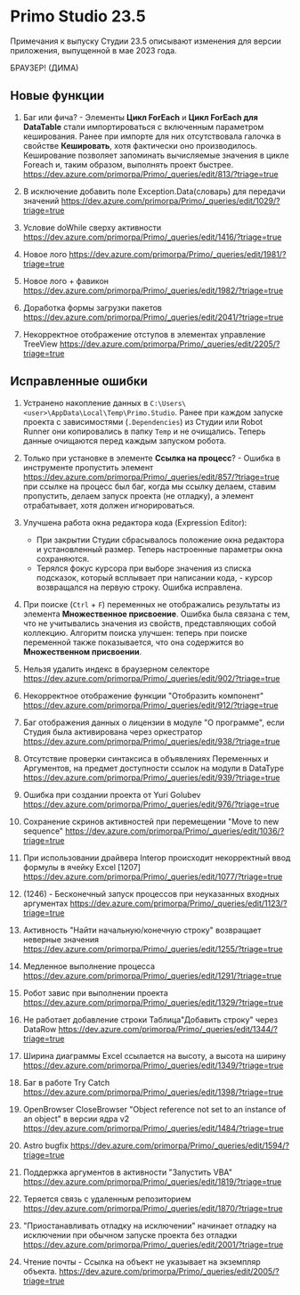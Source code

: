 # Primo Studio 23.5

Примечания к выпуску Студии 23.5 описывают изменения для версии приложения, выпущенной в мае 2023 года.


БРАУЗЕР! (ДИМА)


## Новые функции 

1. Баг или фича? - Элементы **Цикл ForEach** и **Цикл ForEach для DataTable** стали импортироваться с включенным параметром кеширования. Ранее при импорте для них отсутствовала галочка в свойстве **Кешировать**, хотя фактически оно производилось. Кеширование позволяет запоминать вычисляемые значения в цикле Foreach и, таким образом, выполнять проект быстрее.  https://dev.azure.com/primorpa/Primo/_queries/edit/813/?triage=true


2. В исключение добавить поле Exception.Data(словарь) для передачи значений https://dev.azure.com/primorpa/Primo/_queries/edit/1029/?triage=true


3. Условие doWhile сверху активности https://dev.azure.com/primorpa/Primo/_queries/edit/1416/?triage=true


4. Новое лого https://dev.azure.com/primorpa/Primo/_queries/edit/1981/?triage=true


5. Новое лого + фавикон https://dev.azure.com/primorpa/Primo/_queries/edit/1982/?triage=true


6. Доработка формы загрузки пакетов https://dev.azure.com/primorpa/Primo/_queries/edit/2041/?triage=true


7. Некорректное отображение отступов в элементах управление TreeView https://dev.azure.com/primorpa/Primo/_queries/edit/2205/?triage=true




## Исправленные ошибки
1. Устранено накопление данных в `C:\Users\<user>\AppData\Local\Temp\Primo.Studio`. Ранее при каждом запуске проекта с зависимостями (`.Dependencies`) из Студии или Robot Runner они копировались в папку `Temp` и не очищались. Теперь данные очищаются перед каждым запуском робота. 

1. Только при установке в элементе **Ссылка на процесс**? - Ошибка в инструменте пропустить элемент https://dev.azure.com/primorpa/Primo/_queries/edit/857/?triage=true
при ссылке на процесс был баг, когда мы ссылку делаем, ставим пропустить, делаем запуск проекта (не отладку), а элемент отрабатывает, хотя должен игнорироваться.

1. Улучшена работа окна редактора кода (Expression Editor): 
   * При закрытии Студии сбрасывалось положение окна редактора и установленный размер. Теперь настроенные параметры окна сохраняются.
   * Терялся фокус курсора при выборе значения из списка подсказок, который всплывает при написании кода, - курсор возвращался на первую строку. Ошибка исправлена.

1. При поиске (`Ctrl` + `F`) переменных не отображались результаты из элемента **Множественное присвоение**. Ошибка была связана с тем, что не учитывались значения из свойств, представляющих собой коллекцию. Алгоритм поиска улучшен: теперь при поиске переменной также показывается, что она содержится во **Множественном присвоении**.

3. Нельзя удалить индекс в браузерном селекторе https://dev.azure.com/primorpa/Primo/_queries/edit/902/?triage=true
4. Некорректное отображение функции "Отобразить компонент" https://dev.azure.com/primorpa/Primo/_queries/edit/912/?triage=true
5. Баг отображения данных о лицензии в модуле "О программе", если Студия была активирована через оркестратор https://dev.azure.com/primorpa/Primo/_queries/edit/938/?triage=true
6. Отсутствие проверки синтаксиса в объявлениях Переменных и Аргументов, на предмет доступности ссылок на модули в DataType https://dev.azure.com/primorpa/Primo/_queries/edit/939/?triage=true
7. Ошибка при создании проекта от Yuri Golubev https://dev.azure.com/primorpa/Primo/_queries/edit/976/?triage=true
8. Сохранение скринов активностей при перемещении "Move to new sequence" https://dev.azure.com/primorpa/Primo/_queries/edit/1036/?triage=true
9. При использовании драйвера Interop происходит некорректный ввод формулы в ячейку Excel [1207] https://dev.azure.com/primorpa/Primo/_queries/edit/1077/?triage=true
10. (1246) - Бесконечный запуск процессов при неуказанных входных аргументах https://dev.azure.com/primorpa/Primo/_queries/edit/1123/?triage=true
11. Активность "Найти начальную/конечную строку" возвращает неверные значения https://dev.azure.com/primorpa/Primo/_queries/edit/1255/?triage=true
12. Медленное выполнение процесса https://dev.azure.com/primorpa/Primo/_queries/edit/1291/?triage=true
13. Робот завис при выполнении проекта https://dev.azure.com/primorpa/Primo/_queries/edit/1329/?triage=true
14. Не работает добавление строки Таблица\"Добавить строку" через DataRow https://dev.azure.com/primorpa/Primo/_queries/edit/1344/?triage=true
15. Ширина диаграммы Excel ссылается на высоту, а высота на ширину https://dev.azure.com/primorpa/Primo/_queries/edit/1349/?triage=true
16. Баг в работе Try Catch https://dev.azure.com/primorpa/Primo/_queries/edit/1398/?triage=true
17. OpenBrowser CloseBrowser "Object reference not set to an instance of an object" в версии ядра v2 https://dev.azure.com/primorpa/Primo/_queries/edit/1484/?triage=true
18. Astro bugfix https://dev.azure.com/primorpa/Primo/_queries/edit/1594/?triage=true
19. Поддержка аргументов в активности "Запустить VBA" https://dev.azure.com/primorpa/Primo/_queries/edit/1819/?triage=true
20. Теряется связь с удаленным репозиторием https://dev.azure.com/primorpa/Primo/_queries/edit/1870/?triage=true
21. "Приостанавливать отладку на исключении" начинает отладку на исключении при обычном запуске проекта без отладки https://dev.azure.com/primorpa/Primo/_queries/edit/2001/?triage=true
22. Чтение почты - Ссылка на объект не указывает на экземпляр объекта. https://dev.azure.com/primorpa/Primo/_queries/edit/2005/?triage=true



